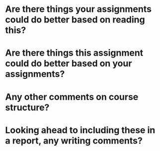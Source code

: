 # Are there things your assignments could do better based on reading this?

# Are there things this assignment could do better based on your assignments?

# Any other comments on course structure?

# Looking ahead to including these in a report, any writing comments?
